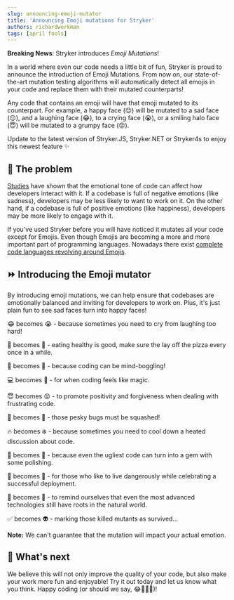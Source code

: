 ```yaml
---
slug: announcing-emoji-mutator
title: 'Announcing Emoji mutations for Stryker'
authors: richardwerkman
tags: [april fools]
---
```


**Breaking News**: Stryker introduces _Emoji Mutations_!

In a world where even our code needs a little bit of fun, Stryker is proud to announce the introduction of Emoji Mutations. From now on, our state-of-the-art mutation testing algorithms will automatically detect all emojis in your code and replace them with their mutated counterparts!

Any code that contains an emoji will have that emoji mutated to its counterpart. For example, a happy face (😊) will be mutated to a sad face (😔), and a laughing face (😂), to a crying face (😭), or a smiling halo face (😇) will be mutated to a grumpy face (😡).

Update to the latest version of Stryker.JS, Stryker.NET or Stryker4s to enjoy this newest feature ✨

<!-- truncate -->

## 🧐 The problem

[Studies](https://www.youtube.com/watch?v=dQw4w9WgXcQ) have shown that the emotional tone of code can affect how developers interact with it. If a codebase is full of negative emotions (like sadness), developers may be less likely to want to work on it. On the other hand, if a codebase is full of positive emotions (like happiness), developers may be more likely to engage with it.

If you've used Stryker before you will have noticed it mutates all your code except for Emojis. Even though Emojis are becoming a more and more important part of programming languages. Nowadays there exist [complete code languages revolving around Emojis](https://www.emojicode.org/docs/reference/welcome.html).

## ⏩ Introducing the Emoji mutator

By introducing emoji mutations, we can help ensure that codebases are emotionally balanced and inviting for developers to work on. Plus, it's just plain fun to see sad faces turn into happy faces!

😂 becomes 😭 - because sometimes you need to cry from laughing too hard!

🥦 becomes 🍕 - eating healthy is good, make sure the lay off the pizza every once in a while.

🤔 becomes 🤯 - because coding can be mind-boggling!

💻 becomes 🧚‍ - for when coding feels like magic.

😇 becomes 😡 - to promote positivity and forgiveness when dealing with frustrating code.

🦋 becomes 🐛 - those pesky bugs must be squashed!

🔥 becomes ❄️ - because sometimes you need to cool down a heated discussion about code.

💩 becomes 💎 - because even the ugliest code can turn into a gem with some polishing.

🧨 becomes 🎉 - for those who like to live dangerously while celebrating a successful deployment.

🐒 becomes 🤖 - to remind ourselves that even the most advanced technologies still have roots in the natural world.

✅ becomes 👽 - marking those killed mutants as survived...

**Note:** We can't guarantee that the mutation will impact your actual emotion.

## 🔮 What's next

We believe this will not only improve the quality of your code, but also make your work more fun and enjoyable! Try it out today and let us know what you think. Happy coding (or should we say, 😂👨‍💻🎉)!
